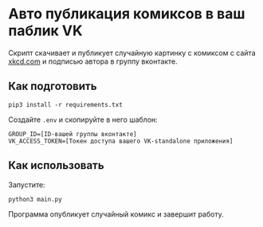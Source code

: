 # Авто публикация комиксов в ваш паблик VK
 Скрипт скачивает и публикует случайную картинку с комиксом с сайта [xkcd.com](https://xkcd.com/) 
 и подписью автора в группу вконтакте.

## Как подготовить

````
pip3 install -r requirements.txt
````
 
Создайте `.env` и скопируйте в него шаблон:

````
GROUP_ID=[ID-вашей группы вконтакте]
VK_ACCESS_TOKEN=[Токен доступа вашего VK-standalone приложения]
````

## Как использовать
Запустите:
````
python3 main.py
````
Программа опубликует случайный комикс и завершит работу.